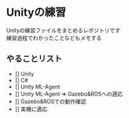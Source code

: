 # Unityの練習
Unityの練習ファイルをまとめるレポジトリです  
練習過程でわかったことなどもメモする

## やることリスト
- [] Unity
- [] C#
- [] Unity ML-Agent
- [] Unity ML-Agent => Gazebo&ROSへの適応
- [] Gazebo&ROSでの動作確認
- [] 実機に適応
